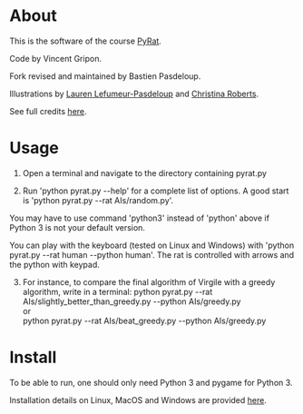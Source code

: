 # About

This is the software of the course [PyRat](https://formations.imt-atlantique.fr/pyrat).

Code by Vincent Gripon.

Fork revised and maintained by Bastien Pasdeloup.

Illustrations by [Lauren Lefumeur-Pasdeloup](http://neruall.deviantart.com/) and [Christina Roberts](http://neyjour.deviantart.com/).

See full credits [here](https://formations.imt-atlantique.fr/pyrat/).

# Usage

1. Open a terminal and navigate to the directory containing pyrat.py

2. Run 'python pyrat.py --help' for a complete list of options. A good start is 'python pyrat.py --rat AIs/random.py'.

You may have to use command 'python3' instead of 'python' above if Python 3 is not your default version.

You can play with the keyboard (tested on Linux and Windows) with 'python pyrat.py --rat human --python human'. The rat is controlled with arrows and the python with keypad.

3. For instance, to compare the final algorithm of Virgile with a greedy algorithm, write in a terminal: 
python pyrat.py --rat AIs/slightly_better_than_greedy.py --python AIs/greedy.py
\
or
\
python pyrat.py --rat AIs/beat_greedy.py --python AIs/greedy.py

# Install

To be able to run, one should only need Python 3 and pygame for Python 3.

Installation details on Linux, MacOS and Windows are provided [here](https://formations.imt-atlantique.fr/pyrat/installing-the-pyrat-software/).

